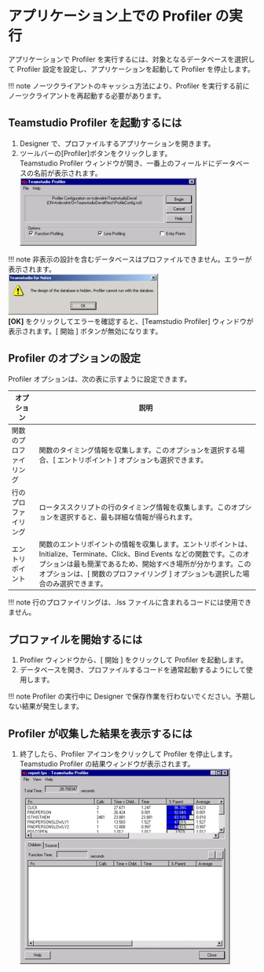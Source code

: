 # アプリケーション上での Profiler の実行

アプリケーションで Profiler を実行するには、対象となるデータベースを選択して Profiler 設定を設定し、アプリケーションを起動して Profiler を停止します。
 
!!! note
    ノーツクライアントのキャッシュ方法により、Profiler を実行する前にノーツクライアントを再起動する必要があります。 
    
## Teamstudio Profiler を起動するには
1. Designer で、プロファイルするアプリケーションを開きます。
2. ツールバーの[Profiler]ボタンをクリックします。  
   Teamstudio Profiler ウィンドウが開き、一番上のフィールドにデータベースの名前が表示されます。  
   ![Profiler Window](img/running.png)
   
!!! note
    非表示の設計を含むデータベースはプロファイルできません。エラーが表示されます。  
    ![Profiler Error](img/running2.png)  
    **[OK]** をクリックしてエラーを確認すると、[Teamstudio Profiler] ウィンドウが表示されます。[ 開始 ] ボタンが無効になります。

## Profiler のオプションの設定
Profiler オプションは、次の表に示すように設定できます。

| オプション | 説明 |
| --- | --- |
| 関数のプロファイリング | 関数のタイミング情報を収集します。このオプションを選択する場合、[ エントリポイント ] オプションも選択できます。|
| 行のプロファイリング | ロータススクリプトの行のタイミング情報を収集します。このオプションを選択すると、最も詳細な情報が得られます。 |
| エントリポイント | 関数のエントリポイントの情報を収集します。エントリポイントは、Initialize、Terminate、Click、Bind Events などの関数です。このオプションは最も簡潔であるため、開始すべき場所が分かります。このオプションは、[ 関数のプロファイリング ] オプションも選択した場合のみ選択できます。|

!!! note
    行のプロファイリングは、.lss ファイルに含まれるコードには使用できません。

## プロファイルを開始するには
1. Profiler ウィンドウから、[ 開始 ] をクリックして Profiler を起動します。
2. データベースを開き、プロファイルするコードを通常起動するようにして使用します。

!!! note
    Profiler の実行中に Designer で保存作業を行わないでください。予期しない結果が発生します。
    
## Profiler が収集した結果を表示するには
1. 終了したら、Profiler アイコンをクリックして Profiler を停止します。 
Teamstudio Profiler の結果ウィンドウが表示されます。  
   ![Profiler Results](img/running3.png)
